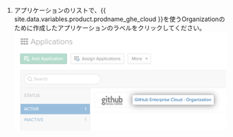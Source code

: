 1. アプリケーションのリストで、{{ site.data.variables.product.prodname_ghe_cloud }}を使うOrganizationのために作成したアプリケーションのラベルをクリックしてください。 ![Oktaでの{{ site.data.variables.product.prodname_ghe_cloud }}アプリケーション](/assets/images/help/saml/okta-ghec-application.png)
